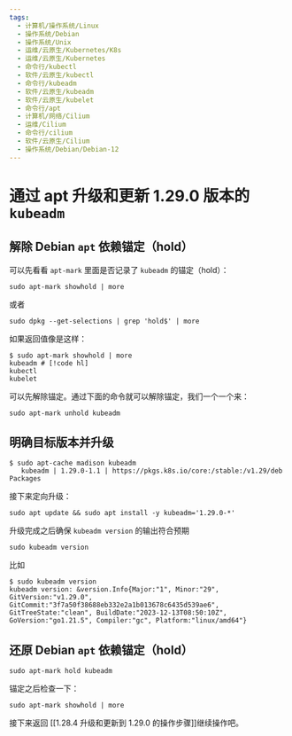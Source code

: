 ```yaml
---
tags:
  - 计算机/操作系统/Linux
  - 操作系统/Debian
  - 操作系统/Unix
  - 运维/云原生/Kubernetes/K8s
  - 运维/云原生/Kubernetes
  - 命令行/kubectl
  - 软件/云原生/kubectl
  - 命令行/kubeadm
  - 软件/云原生/kubeadm
  - 软件/云原生/kubelet
  - 命令行/apt
  - 计算机/网络/Cilium
  - 运维/Cilium
  - 命令行/cilium
  - 软件/云原生/Cilium
  - 操作系统/Debian/Debian-12
---
```


# 通过 apt 升级和更新 1.29.0 版本的 `kubeadm`

## 解除 Debian `apt` 依赖锚定（hold）

可以先看看 `apt-mark` 里面是否记录了 `kubeadm` 的锚定（hold）：

```shell
sudo apt-mark showhold | more
```

或者

```shell
sudo dpkg --get-selections | grep 'hold$' | more
```

如果返回值像是这样：

```shell
$ sudo apt-mark showhold | more
kubeadm # [!code hl]
kubectl
kubelet
```

可以先解除锚定。通过下面的命令就可以解除锚定，我们一个一个来：

```shell
sudo apt-mark unhold kubeadm
```

## 明确目标版本并升级

```shell
$ sudo apt-cache madison kubeadm
   kubeadm | 1.29.0-1.1 | https://pkgs.k8s.io/core:/stable:/v1.29/deb  Packages
```

接下来定向升级：

```shell
sudo apt update && sudo apt install -y kubeadm='1.29.0-*'
```

升级完成之后确保 `kubeadm version` 的输出符合预期

```shell
sudo kubeadm version
```

比如

```shell
$ sudo kubeadm version
kubeadm version: &version.Info{Major:"1", Minor:"29", GitVersion:"v1.29.0", GitCommit:"3f7a50f38688eb332e2a1b013678c6435d539ae6", GitTreeState:"clean", BuildDate:"2023-12-13T08:50:10Z", GoVersion:"go1.21.5", Compiler:"gc", Platform:"linux/amd64"}
```

## 还原 Debian `apt` 依赖锚定（hold）

```shell
sudo apt-mark hold kubeadm
```

锚定之后检查一下：

```shell
sudo apt-mark showhold | more
```

接下来返回 [[1.28.4 升级和更新到 1.29.0 的操作步骤]]继续操作吧。
